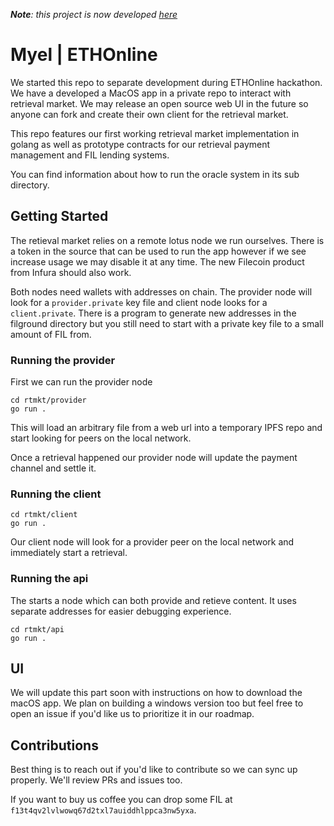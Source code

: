 _**Note**: this project is now developed [here](https://github.com/myelnet/go-myel-network)_

# Myel | ETHOnline

We started this repo to separate development during ETHOnline hackathon. We have a developed a
MacOS app in a private repo to interact with retrieval market. We may release an open source web
UI in the future so anyone can fork and create their own client for the retrieval market.

This repo features our first working retrieval market implementation in golang as well as 
prototype contracts for our retrieval payment management and FIL lending systems.

You can find information about how to run the oracle system in its sub directory.

## Getting Started

The retieval market relies on a remote lotus node we run ourselves. There is a token
in the source that can be used to run the app however if we see increase usage we may 
disable it at any time. The new Filecoin product from Infura should also work.

Both nodes need wallets with addresses on chain. The provider node will look for a `provider.private` key
file and client node looks for a `client.private`. There is a program to generate new addresses in
the filground directory but you still need to start with a private key file to a small amount of FIL from.

### Running the provider

First we can run the provider node

```
cd rtmkt/provider
go run .
```

This will load an arbitrary file from a web url into a temporary IPFS repo and start
looking for peers on the local network.

Once a retrieval happened our provider node will update the payment channel and settle it.

### Running the client

```
cd rtmkt/client
go run .
```

Our client node will look for a provider peer on the local network and immediately start 
a retrieval.

### Running the api

The starts a node which can both provide and retieve content. It uses separate addresses 
for easier debugging experience.

```
cd rtmkt/api
go run .
```

## UI

We will update this part soon with instructions on how to download the macOS app.
We plan on building a windows version too but feel free to open an issue if you'd 
like us to prioritize it in our roadmap.

## Contributions

Best thing is to reach out if you'd like to contribute so we can sync up properly. 
We'll review PRs and issues too.

If you want to buy us coffee you can drop some FIL at `f13t4qv2lvlwowq67d2txl7auiddhlppca3nw5yxa`.


